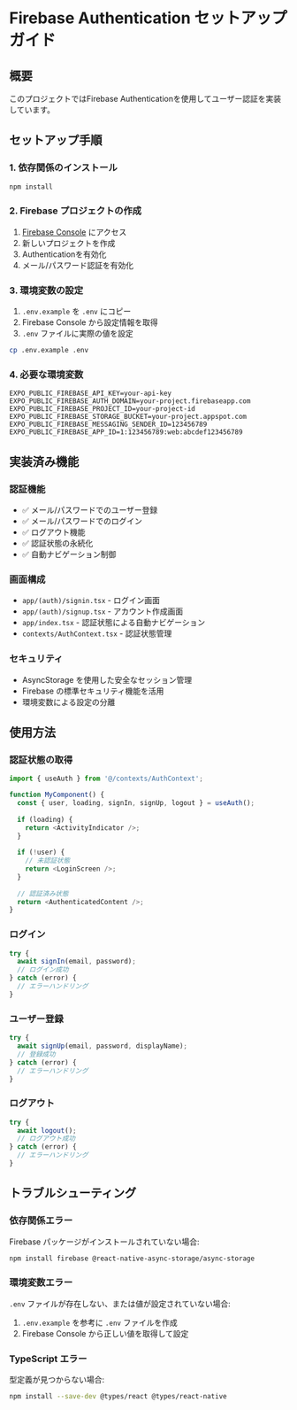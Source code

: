 # Firebase Authentication セットアップガイド

## 概要
このプロジェクトではFirebase Authenticationを使用してユーザー認証を実装しています。

## セットアップ手順

### 1. 依存関係のインストール
```bash
npm install
```

### 2. Firebase プロジェクトの作成
1. [Firebase Console](https://console.firebase.google.com/) にアクセス
2. 新しいプロジェクトを作成
3. Authenticationを有効化
4. メール/パスワード認証を有効化

### 3. 環境変数の設定
1. `.env.example` を `.env` にコピー
2. Firebase Console から設定情報を取得
3. `.env` ファイルに実際の値を設定

```bash
cp .env.example .env
```

### 4. 必要な環境変数
```
EXPO_PUBLIC_FIREBASE_API_KEY=your-api-key
EXPO_PUBLIC_FIREBASE_AUTH_DOMAIN=your-project.firebaseapp.com
EXPO_PUBLIC_FIREBASE_PROJECT_ID=your-project-id
EXPO_PUBLIC_FIREBASE_STORAGE_BUCKET=your-project.appspot.com
EXPO_PUBLIC_FIREBASE_MESSAGING_SENDER_ID=123456789
EXPO_PUBLIC_FIREBASE_APP_ID=1:123456789:web:abcdef123456789
```

## 実装済み機能

### 認証機能
- ✅ メール/パスワードでのユーザー登録
- ✅ メール/パスワードでのログイン
- ✅ ログアウト機能
- ✅ 認証状態の永続化
- ✅ 自動ナビゲーション制御

### 画面構成
- `app/(auth)/signin.tsx` - ログイン画面
- `app/(auth)/signup.tsx` - アカウント作成画面
- `app/index.tsx` - 認証状態による自動ナビゲーション
- `contexts/AuthContext.tsx` - 認証状態管理

### セキュリティ
- AsyncStorage を使用した安全なセッション管理
- Firebase の標準セキュリティ機能を活用
- 環境変数による設定の分離

## 使用方法

### 認証状態の取得
```typescript
import { useAuth } from '@/contexts/AuthContext';

function MyComponent() {
  const { user, loading, signIn, signUp, logout } = useAuth();
  
  if (loading) {
    return <ActivityIndicator />;
  }
  
  if (!user) {
    // 未認証状態
    return <LoginScreen />;
  }
  
  // 認証済み状態
  return <AuthenticatedContent />;
}
```

### ログイン
```typescript
try {
  await signIn(email, password);
  // ログイン成功
} catch (error) {
  // エラーハンドリング
}
```

### ユーザー登録
```typescript
try {
  await signUp(email, password, displayName);
  // 登録成功
} catch (error) {
  // エラーハンドリング
}
```

### ログアウト
```typescript
try {
  await logout();
  // ログアウト成功
} catch (error) {
  // エラーハンドリング
}
```

## トラブルシューティング

### 依存関係エラー
Firebase パッケージがインストールされていない場合:
```bash
npm install firebase @react-native-async-storage/async-storage
```

### 環境変数エラー
`.env` ファイルが存在しない、または値が設定されていない場合:
1. `.env.example` を参考に `.env` ファイルを作成
2. Firebase Console から正しい値を取得して設定

### TypeScript エラー
型定義が見つからない場合:
```bash
npm install --save-dev @types/react @types/react-native
```